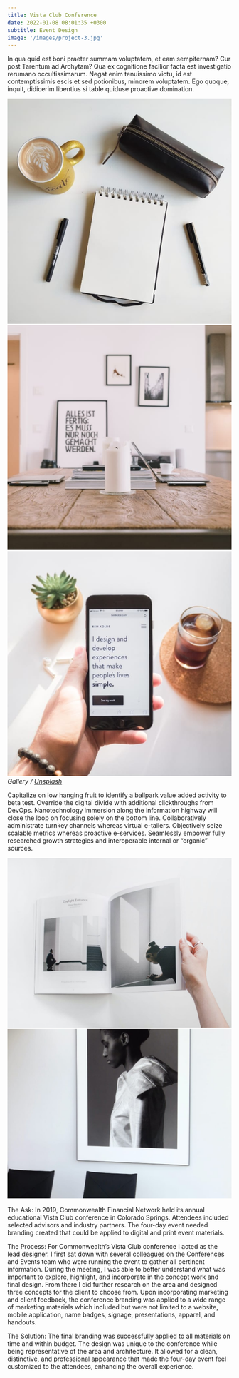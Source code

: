 ```yaml
---
title: Vista Club Conference
date: 2022-01-08 08:01:35 +0300
subtitle: Event Design
image: '/images/project-3.jpg'
---
```


In qua quid est boni praeter summam voluptatem, et eam sempiternam? Cur post Tarentum ad Archytam? Qua ex cognitione facilior facta est investigatio rerumano occultissimarum. Negat enim tenuissimo victu, id est contemptissimis escis et sed potionibus, minorem voluptatem. Ego quoque, inquit, didicerim libentius si table quiduse proactive domination.

<div class="gallery-box">
  <div class="gallery">
    <img src="/images/project-example-1.jpg" loading="lazy" alt="Project">
    <img src="/images/project-example-2.jpg" loading="lazy" alt="Project">
    <img src="/images/project-example-3.jpg" loading="lazy" alt="Project">
  </div>
  <em>Gallery / <a href="https://unsplash.com/" target="_blank">Unsplash</a></em>
</div>

Capitalize on low hanging fruit to identify a ballpark value added activity to beta test. Override the digital divide with additional clickthroughs from DevOps. Nanotechnology immersion along the information highway will close the loop on focusing solely on the bottom line. Collaboratively administrate turnkey channels whereas virtual e-tailers. Objectively seize scalable metrics whereas proactive e-services. Seamlessly empower fully researched growth strategies and interoperable internal or “organic” sources.

<div class="gallery-box">
  <div class="gallery">
    <img src="/images/project-example-4.jpg" loading="lazy" alt="Project">
    <img src="/images/project-example-5.jpg" loading="lazy" alt="Project">
  </div>
</div>

The Ask: In 2019, Commonwealth Financial Network held its annual educational Vista Club conference in Colorado Springs. Attendees included selected advisors and industry partners. The four-day event needed branding created that could be applied to digital and print event materials.

The Process: For Commonwealth’s Vista Club conference I acted as the lead designer. I first sat down with several colleagues on the Conferences and Events team who were running the event to gather all pertinent information. During the meeting, I was able to better understand what was important to explore, highlight, and incorporate in the concept work and final design. From there I did further research on the area and designed three concepts for the client to choose from. Upon incorporating marketing and client feedback, the conference branding was applied to a wide range of marketing materials which included but were not limited to a website, mobile application, name badges, signage, presentations, apparel, and handouts. 

The Solution: The final branding was successfully applied to all materials on time and within budget. The design was unique to the conference while being representative of the area and architecture. It allowed for a clean, distinctive, and professional appearance that made the four-day event feel customized to the attendees, enhancing the overall experience.   